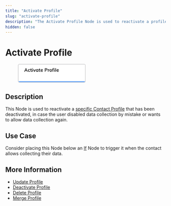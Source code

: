 ```yaml
---
title: "Activate Profile" 
slug: "activate-profile"
description: "The Activate Profile Node is used to reactivate a profile that has been deactivated, in case the user disabled data collection by mistake or wants to allow data collection again."
hidden: false 
---
```


# Activate Profile

<figure>
  <img class="image-center" src="../../../../../static/img/_assets/ai/build/node-reference/analytics/activate-profile.png" width="50%" />
</figure>

## Description

This Node is used to reactivate a [specific Contact Profile](../../../analyze/contact-profiles.md#view-a-contact-profile) that has been deactivated, in case the user disabled data collection by mistake or wants to allow data collection again.

## Use Case

Consider placing this Node below an [If](../logic/if.md) Node to trigger it when the contact allows collecting their data.

## More Information

- [Update Profile](update-profile.md)
- [Deactivate Profile](deactivate-profile.md)
- [Delete Profile](delete-profile.md)
- [Merge Profile](merge-profile.md)